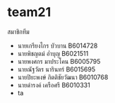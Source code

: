 # team21
สมาชิกทีม
* นายเกรียงไกร  บัวบาน B6014728
* นายพิชญตม์ อ่ำบุญ B6021511
* นายพงศกร มาประโคน B6005795
* นายณัฐวัตร นารินทร์ B6015695
* นายปิยะพงษ์ กิตติชัยวัฒนา B6010768
* นายดำรงค์ เครือศรี B6010331
* ta